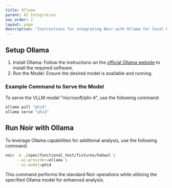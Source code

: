 ```yaml
---
title: Ollama
parent: AI Integration
nav_order: 2
layout: page
description: "Instructions for integrating Noir with Ollama for local LLM-powered endpoint analysis"
---
```


## Setup Ollama

1. Install Ollama: Follow the instructions on the [official Ollama website](https://ollama.com) to install the required software.
2. Run the Model: Ensure the desired model is available and running.

### Example Command to Serve the Model

To serve the VLLM model "microsoft/phi-4", use the following command:

```bash
ollama pull "phi4"
ollama serve "phi4"
```

## Run Noir with Ollama

To leverage Ollama capabilities for additional analysis, use the following command:

```bash
noir -b ./spec/functional_test/fixtures/hahwul \
     --ai-provider=ollama \
     --ai-model=phi4
```

This command performs the standard Noir operations while utilizing the specified Ollama model for enhanced analysis.
